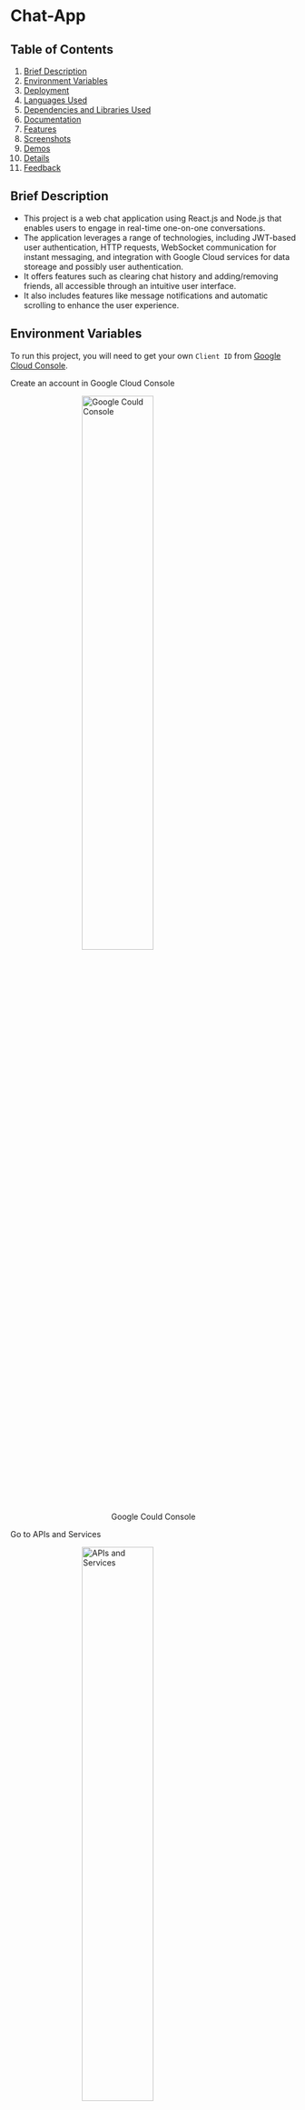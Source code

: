 # Chat-App

## Table of Contents

1. [Brief Description](#brief-description)
2. [Environment Variables](#environment-variables)
3. [Deployment](#deployment)
4. [Languages Used](#languages-used)
5. [Dependencies and Libraries Used](#dependencies-and-libraries-used)
6. [Documentation](#documentation)
7. [Features](#features)
8. [Screenshots](#screenshots)
9. [Demos](#demos)
10. [Details](#details)
11. [Feedback](#feedback)

## Brief Description

- This project is a web chat application using React.js and Node.js that enables users to engage in real-time one-on-one conversations.
- The application leverages a range of technologies, including JWT-based user authentication, HTTP requests, WebSocket communication for instant messaging, and integration with Google Cloud services for data storeage and possibly user authentication.
- It offers features such as clearing chat history and adding/removing friends, all accessible through an intuitive user interface.
- It also includes features like message notifications and automatic scrolling to enhance the user experience.

## Environment Variables

To run this project, you will need to get your own `Client ID` from [Google Cloud Console](https://console.cloud.google.com).

Create an account in Google Cloud Console

<img src='./images/deployment/google-cloud-console.png' alt='Google Could Console' style='display:block;margin-left:auto;margin-right:auto;width:50%;'>
<p style='text-align:center'>Google Could Console</p>

Go to APIs and Services

<img src='./images/deployment/apis-and-services.png' alt='APIs and Services' style='display:block;margin-left:auto;margin-right:auto;width:50%;'>
<p style='text-align:center'>APIs and Services</p>

Then, in the Credentials section -> Create Credentials -> OAuth client ID

<img src='./images/deployment/credentials.png' alt='Credentials Section' style='display:block;margin-left:auto;margin-right:auto;width:50%;'>
<p style='text-align:center'>Credentials Section</p>

<img src='./images/deployment/create-client-id.png' alt='Create OAuth Client ID' style='display:block;margin-left:auto;margin-right:auto;width:50%;'>
<p style='text-align:center'>Create OAuth Client ID</p>

Create your own `Client ID` and insert it in the project directory _/chat-app/client/src/components/login/Login.js_ as shown:

<img src='./images/deployment/insert-client-id.png' alt='Insert your Client ID' style='display:block;margin-left:auto;margin-right:auto;width:50%;'>
<p style='text-align:center'>Insert your Client ID here</p>

## Deployment

To deploy this project, proceed with the following steps:

1. Fork this repository
2. Clone this repository in your local Integrated Development Environment (IDE) (preferably VS Code)
3. Install dependencies and libraries required for client ->

   `cd client`

   `npm install`

4. Install dependencies and libraries required for server ->

   `cd server`

   `npm install`

5. Start the server ->

   `cd server`

   `nodemon index.js`

6. Start the client ->

   `cd client`

   `npm start`

7. Finally, this project will be launched at http://localhost:3000.

## Languages Used

- React.js - for developing the front-end part of the project

- Node.js - for developing the back-end part of the project

- SQL - for managing databases in the project

## Dependencies and Libraries Used

- [js-cookie](https://www.npmjs.com/package/js-cookie) - to simplify management of Cookies

  `npm i js-cookie`

- [jwt-decode](https://www.npmjs.com/package/jwt-decode) - for authentication and authorization of user

  `npm i jwt-decode`

- [react-icons](https://www.npmjs.com/package/react-icons) - for including popular styled icons

  `npm i react-icons`

- [react-router-dom](https://www.npmjs.com/package/react-router-dom) - for using React Router in web applications

  `npm i react-router-dom`

- [express](https://www.npmjs.com/package/express) - fast, unopinionated, minimalist web framework for Node.js

  `npm i express`

- [cors](https://www.npmjs.com/package/cors) - for providing a Express middleware that can be used to enable CORS (Cross-Origin Resource Sharing) with various options

  `npm i cors`

- [socket.io](https://www.npmjs.com/package/socket.io) - for handling incoming connections from clients, managing WebSocket communication, and emitting events to connected clients

  `npm i socket.io`

- [socket.io-client](https://www.npmjs.com/package/socket.io-client) - to establish connections to a Socket.IO server, emit events to the server, and listen for events sent from the server

  `npm i socket.io-client`

- [sqlite3](https://www.npmjs.com/package/sqlite3) - for managing Relational Databases (Relational Database Management System(RDBMS))

  `npm i sqlite3`

## Documentation

Refer to the below given respective documentations for the languages used to build this project.

- [Documentation for React.js](https://react.dev/)

- [Documentation for Node.js](https://nodejs.org/en/docs)

- [Documentation for SQL](https://dev.mysql.com/doc/)

## Features

- User registration and authentication
- Sending and receiving text messages between users
- Real-time message updates
- Management of chat history and friends list

## Screenshots

Here are few screenshots of this project:

### Login Page

<img src='./images/project/login-page.png' alt='Login Page' style='display:block;margin-left:auto;margin-right:auto;width:50%;'>

### No friends found

<img src='./images/project/no-friends-found.png' alt='No friends found' style='display:block;margin-left:auto;margin-right:auto;width:50%;'>

### Adding Friends

<img src='./images/project/search-friend.png' alt='Search Friend' style='display:block;margin-left:auto;margin-right:auto;width:50%;'>

### Chat in Sender Point of View

<img src='./images/project/sender-side-chat.png' alt='Sender-Side Chat' style='display:block;margin-left:auto;margin-right:auto;width:50%;'>

### Chat in Receiver Point of View

<img src='./images/project/receiver-side-chat.png' alt='Receiver-Side Chat' style='display:block;margin-left:auto;margin-right:auto;width:50%;'>

## Demos

### Clear chat

<img src='./demos/clear-chat.gif' alt='Clear chat' style='display:block;margin-left:auto;margin-right:auto;width:50%;'>

### Remove friend

<img src='./demos/remove-friend.gif' alt='Remove friend' style='display:block;margin-left:auto;margin-right:auto;width:50%;'>

### Sign out

<img src='./demos/sign-out.gif' alt='Sign out' style='display:block;margin-left:auto;margin-right:auto;width:50%;'>

## Details

Name: Vakkalanka Ram Charan

University/College: Indian Institute of Technology Bhubaneshwar

Batch: 2021-2025

Department: Electronics and Communication Engineering

## Feedback

If you have any feedback, please reach me out at ramcharanvakkalanka@gmail.com
